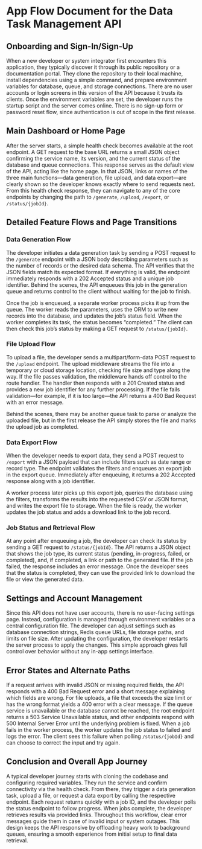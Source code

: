 # App Flow Document for the Data Task Management API

## Onboarding and Sign-In/Sign-Up

When a new developer or system integrator first encounters this application, they typically discover it through its public repository or a documentation portal. They clone the repository to their local machine, install dependencies using a simple command, and prepare environment variables for database, queue, and storage connections. There are no user accounts or login screens in this version of the API because it trusts its clients. Once the environment variables are set, the developer runs the startup script and the server comes online. There is no sign-up form or password reset flow, since authentication is out of scope in the first release.

## Main Dashboard or Home Page

After the server starts, a simple health check becomes available at the root endpoint. A GET request to the base URL returns a small JSON object confirming the service name, its version, and the current status of the database and queue connections. This response serves as the default view of the API, acting like the home page. In that JSON, links or names of the three main functions—data generation, file upload, and data export—are clearly shown so the developer knows exactly where to send requests next. From this health check response, they can navigate to any of the core endpoints by changing the path to `/generate`, `/upload`, `/export`, or `/status/{jobId}`.

## Detailed Feature Flows and Page Transitions

### Data Generation Flow
The developer initiates a data generation task by sending a POST request to the `/generate` endpoint with a JSON body describing parameters such as the number of records or the desired data schema. The API verifies that the JSON fields match its expected format. If everything is valid, the endpoint immediately responds with a 202 Accepted status and a unique job identifier. Behind the scenes, the API enqueues this job in the generation queue and returns control to the client without waiting for the job to finish.

Once the job is enqueued, a separate worker process picks it up from the queue. The worker reads the parameters, uses the ORM to write new records into the database, and updates the job’s status field. When the worker completes its task, the status becomes “completed.” The client can then check this job’s status by making a GET request to `/status/{jobId}`.

### File Upload Flow
To upload a file, the developer sends a multipart/form-data POST request to the `/upload` endpoint. The upload middleware streams the file into a temporary or cloud storage location, checking file size and type along the way. If the file passes validation, the middleware hands off control to the route handler. The handler then responds with a 201 Created status and provides a new job identifier for any further processing. If the file fails validation—for example, if it is too large—the API returns a 400 Bad Request with an error message.

Behind the scenes, there may be another queue task to parse or analyze the uploaded file, but in the first release the API simply stores the file and marks the upload job as completed.

### Data Export Flow
When the developer needs to export data, they send a POST request to `/export` with a JSON payload that can include filters such as date range or record type. The endpoint validates the filters and enqueues an export job in the export queue. Immediately after enqueuing, it returns a 202 Accepted response along with a job identifier.

A worker process later picks up this export job, queries the database using the filters, transforms the results into the requested CSV or JSON format, and writes the export file to storage. When the file is ready, the worker updates the job status and adds a download link to the job record.

### Job Status and Retrieval Flow
At any point after enqueuing a job, the developer can check its status by sending a GET request to `/status/{jobId}`. The API returns a JSON object that shows the job type, its current status (pending, in-progress, failed, or completed), and, if completed, a link or path to the generated file. If the job failed, the response includes an error message. Once the developer sees that the status is completed, they can use the provided link to download the file or view the generated data.

## Settings and Account Management

Since this API does not have user accounts, there is no user-facing settings page. Instead, configuration is managed through environment variables or a central configuration file. The developer can adjust settings such as database connection strings, Redis queue URLs, file storage paths, and limits on file size. After updating the configuration, the developer restarts the server process to apply the changes. This simple approach gives full control over behavior without any in-app settings interface.

## Error States and Alternate Paths

If a request arrives with invalid JSON or missing required fields, the API responds with a 400 Bad Request error and a short message explaining which fields are wrong. For file uploads, a file that exceeds the size limit or has the wrong format yields a 400 error with a clear message. If the queue service is unavailable or the database cannot be reached, the root endpoint returns a 503 Service Unavailable status, and other endpoints respond with 500 Internal Server Error until the underlying problem is fixed. When a job fails in the worker process, the worker updates the job status to failed and logs the error. The client sees this failure when polling `/status/{jobId}` and can choose to correct the input and try again.

## Conclusion and Overall App Journey

A typical developer journey starts with cloning the codebase and configuring required variables. They run the service and confirm connectivity via the health check. From there, they trigger a data generation task, upload a file, or request a data export by calling the respective endpoint. Each request returns quickly with a job ID, and the developer polls the status endpoint to follow progress. When jobs complete, the developer retrieves results via provided links. Throughout this workflow, clear error messages guide them in case of invalid input or system outages. This design keeps the API responsive by offloading heavy work to background queues, ensuring a smooth experience from initial setup to final data retrieval.